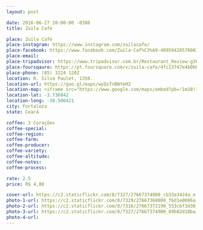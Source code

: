 ```yaml
---
layout: post

date: 2016-06-27 20:00:00 -0300
title: Zuila Café

place: Zuila Café
place-instagram: https://www.instagram.com/zuilacafe/
place-facebook: https://www.facebook.com/Zuila-Caf%C3%A9-409594285760813/
place-email: 
place-tripadvisor: https://www.tripadvisor.com.br/Restaurant_Review-g303293-d4481276-Reviews-Zuila_Cafe-Fortaleza_State_of_Ceara.html
place-foursqaure: https://pt.foursquare.com/v/zuila-cafe/4fc13747e4b0bb073260312f
place-phone: (85) 3224 1202
location: R. Silva Paulet, 1350.
location-url: https://goo.gl/maps/wyQsTnBWYeH2
location-map: <iframe src="https://www.google.com/maps/embed?pb=!1m18!1m12!1m3!1d3981.335754180647!2d-38.50855568577342!3d-3.736815644260444!2m3!1f0!2f0!3f0!3m2!1i1024!2i768!4f13.1!3m3!1m2!1s0x7c748f53251d22d%3A0x6141831fd85c693f!2sZuila+Caf%C3%A9!5e0!3m2!1spt-BR!2sbr!4v1467121494885" width="100%" height="450" frameborder="0" style="border:0" scrolling="no"></iframe>
location-lat: -3.736842
location-long: -38.506421
city: Fortaleza
state: Ceará

coffee: 3 Corações
coffee-special:
coffee-region:
coffee-farm:
coffee-producer:
coffee-variety:
coffee-altitude:
coffee-notes:
coffee-process:

rate: 2.5
price: R$ 4,80

cover-url: https://c2.staticflickr.com/8/7327/27667374900_cb33a3424a_n.jpg
photo-1-url: https://c2.staticflickr.com/8/7329/27667368800_f6d1e0086a_h.jpg
photo-2-url: https://c2.staticflickr.com/8/7316/27667372190_553cbf3d36_h.jpg
photo-3-url: https://c2.staticflickr.com/8/7327/27667374900_89b82d10ba_h.jpg
photo-4-url:
---
```

